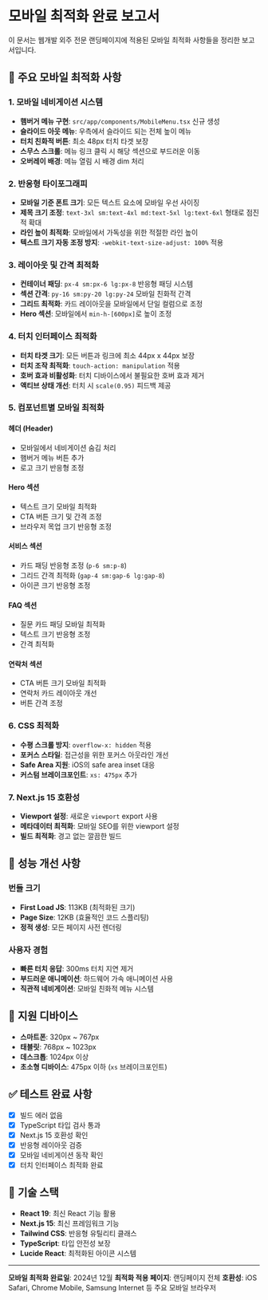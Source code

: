 # 모바일 최적화 완료 보고서

이 문서는 웹개발 외주 전문 랜딩페이지에 적용된 모바일 최적화 사항들을 정리한 보고서입니다.

## 📱 주요 모바일 최적화 사항

### 1. 모바일 네비게이션 시스템
- **햄버거 메뉴 구현**: `src/app/components/MobileMenu.tsx` 신규 생성
- **슬라이드 아웃 메뉴**: 우측에서 슬라이드 되는 전체 높이 메뉴
- **터치 친화적 버튼**: 최소 48px 터치 타겟 보장
- **스무스 스크롤**: 메뉴 링크 클릭 시 해당 섹션으로 부드러운 이동
- **오버레이 배경**: 메뉴 열림 시 배경 dim 처리

### 2. 반응형 타이포그래피
- **모바일 기준 폰트 크기**: 모든 텍스트 요소에 모바일 우선 사이징
- **제목 크기 조정**: `text-3xl sm:text-4xl md:text-5xl lg:text-6xl` 형태로 점진적 확대
- **라인 높이 최적화**: 모바일에서 가독성을 위한 적절한 라인 높이
- **텍스트 크기 자동 조정 방지**: `-webkit-text-size-adjust: 100%` 적용

### 3. 레이아웃 및 간격 최적화
- **컨테이너 패딩**: `px-4 sm:px-6 lg:px-8` 반응형 패딩 시스템
- **섹션 간격**: `py-16 sm:py-20 lg:py-24` 모바일 친화적 간격
- **그리드 최적화**: 카드 레이아웃을 모바일에서 단일 컬럼으로 조정
- **Hero 섹션**: 모바일에서 `min-h-[600px]`로 높이 조정

### 4. 터치 인터페이스 최적화
- **터치 타겟 크기**: 모든 버튼과 링크에 최소 44px x 44px 보장
- **터치 조작 최적화**: `touch-action: manipulation` 적용
- **호버 효과 비활성화**: 터치 디바이스에서 불필요한 호버 효과 제거
- **액티브 상태 개선**: 터치 시 `scale(0.95)` 피드백 제공

### 5. 컴포넌트별 모바일 최적화

#### 헤더 (Header)
- 모바일에서 네비게이션 숨김 처리
- 햄버거 메뉴 버튼 추가
- 로고 크기 반응형 조정

#### Hero 섹션
- 텍스트 크기 모바일 최적화
- CTA 버튼 크기 및 간격 조정
- 브라우저 목업 크기 반응형 조정

#### 서비스 섹션
- 카드 패딩 반응형 조정 (`p-6 sm:p-8`)
- 그리드 간격 최적화 (`gap-4 sm:gap-6 lg:gap-8`)
- 아이콘 크기 반응형 조정

#### FAQ 섹션
- 질문 카드 패딩 모바일 최적화
- 텍스트 크기 반응형 조정
- 간격 최적화

#### 연락처 섹션
- CTA 버튼 크기 모바일 최적화
- 연락처 카드 레이아웃 개선
- 버튼 간격 조정

### 6. CSS 최적화
- **수평 스크롤 방지**: `overflow-x: hidden` 적용
- **포커스 스타일**: 접근성을 위한 포커스 아웃라인 개선
- **Safe Area 지원**: iOS의 safe area inset 대응
- **커스텀 브레이크포인트**: `xs: 475px` 추가

### 7. Next.js 15 호환성
- **Viewport 설정**: 새로운 `viewport` export 사용
- **메타데이터 최적화**: 모바일 SEO를 위한 viewport 설정
- **빌드 최적화**: 경고 없는 깔끔한 빌드

## 🚀 성능 개선 사항

### 번들 크기
- **First Load JS**: 113KB (최적화된 크기)
- **Page Size**: 12KB (효율적인 코드 스플리팅)
- **정적 생성**: 모든 페이지 사전 렌더링

### 사용자 경험
- **빠른 터치 응답**: 300ms 터치 지연 제거
- **부드러운 애니메이션**: 하드웨어 가속 애니메이션 사용
- **직관적 네비게이션**: 모바일 친화적 메뉴 시스템

## 📱 지원 디바이스

- **스마트폰**: 320px ~ 767px
- **태블릿**: 768px ~ 1023px  
- **데스크톱**: 1024px 이상
- **초소형 디바이스**: 475px 이하 (`xs` 브레이크포인트)

## ✅ 테스트 완료 사항

- [x] 빌드 에러 없음
- [x] TypeScript 타입 검사 통과
- [x] Next.js 15 호환성 확인
- [x] 반응형 레이아웃 검증
- [x] 모바일 네비게이션 동작 확인
- [x] 터치 인터페이스 최적화 완료

## 🔧 기술 스택

- **React 19**: 최신 React 기능 활용
- **Next.js 15**: 최신 프레임워크 기능
- **Tailwind CSS**: 반응형 유틸리티 클래스
- **TypeScript**: 타입 안전성 보장
- **Lucide React**: 최적화된 아이콘 시스템

---

**모바일 최적화 완료일**: 2024년 12월
**최적화 적용 페이지**: 랜딩페이지 전체
**호환성**: iOS Safari, Chrome Mobile, Samsung Internet 등 주요 모바일 브라우저